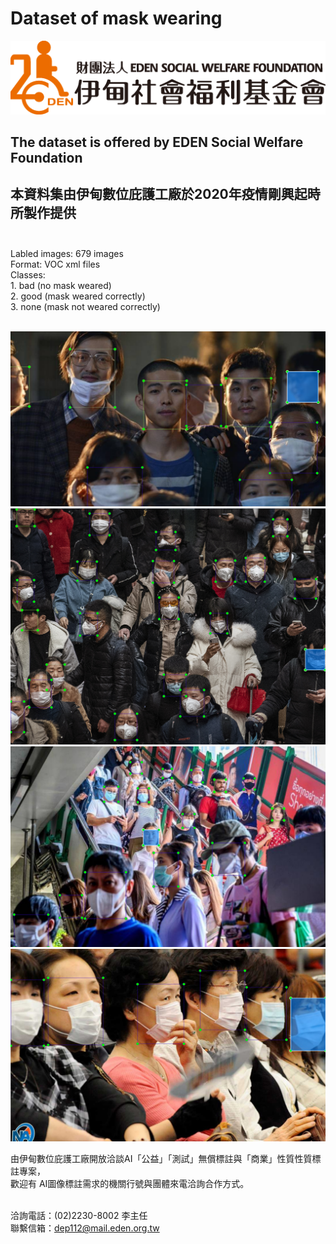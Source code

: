 # Dataset of mask wearing<br/>
![image](https://github.com/ch-tseng/Dataset_for_Mask_Wearing/raw/main/eden.png)
## The dataset is offered by EDEN Social Welfare Foundation<br/>
## 本資料集由伊甸數位庇護工廠於2020年疫情剛興起時所製作提供<br/><br/>
Labled images: 679 images<br/>
Format: VOC xml files<br/>
Classes: <br/>
    1. bad (no mask weared)<br/>
    2. good (mask weared correctly)<br/>
    3. none (mask not weared correctly)<br/><br/>
    
![image](https://github.com/ch-tseng/Dataset_for_Mask_Wearing/raw/main/d.PNG)
![image](https://github.com/ch-tseng/Dataset_for_Mask_Wearing/raw/main/a.PNG)
![image](https://github.com/ch-tseng/Dataset_for_Mask_Wearing/raw/main/b.PNG)
![image](https://github.com/ch-tseng/Dataset_for_Mask_Wearing/raw/main/c.PNG)

由伊甸數位庇護工廠開放洽談AI「公益」「測試」無償標註與「商業」性質性質標註專案，<br/>
歡迎有 AI圖像標註需求的機關行號與團體來電洽詢合作方式。<br/><br/>

洽詢電話：(02)2230-8002 李主任<br/>
聯繫信箱：dep112@mail.eden.org.tw

